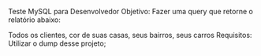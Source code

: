 Teste MySQL para Desenvolvedor
Objetivo:
Fazer uma query que retorne o relatório abaixo:

Todos os clientes, cor de suas casas, seus bairros, seus carros
Requisitos:
Utilizar o dump desse projeto;
